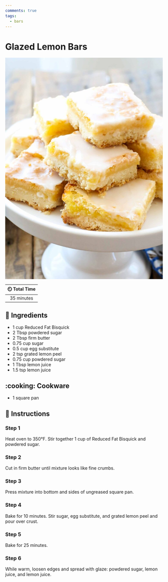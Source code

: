 ```yaml
---
comments: true
tags:
  - bars
---
```

# Glazed Lemon Bars

![Glazed Lemon Bars](../assets/images/glazed-lemon-bars.jpg)

| :timer_clock: Total Time |
|:-----------------------: |
| 35 minutes |

## :salt: Ingredients

- 1 cup Reduced Fat Bisquick
- 2 Tbsp powdered sugar
- 2 Tbsp firm butter
- 0.75 cup sugar
- 0.5 cup egg substitute
- 2 tsp grated lemon peel
- 0.75 cup powdered sugar
- 1 Tbsp lemon juice
- 1.5 tsp lemon juice

## :cooking: Cookware

- 1 square pan

## :pencil: Instructions

### Step 1

Heat oven to 350°F. Stir together 1 cup of Reduced Fat Bisquick and powdered sugar.

### Step 2

Cut in firm butter until mixture looks like fine crumbs.

### Step 3

Press mixture into bottom and sides of ungreased square pan.

### Step 4

Bake for 10 minutes. Stir sugar, egg substitute, and grated lemon peel and pour over crust.

### Step 5

Bake for 25 minutes.

### Step 6

While warm, loosen edges and spread with glaze: powdered sugar, lemon juice, and lemon juice.
